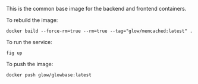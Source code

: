 This is the common base image for the backend and frontend containers.


To rebuild the image:

    docker build --force-rm=true --rm=true --tag="glow/memcached:latest" .

To run the service:

    fig up


To push the image:

    docker push glow/glowbase:latest
